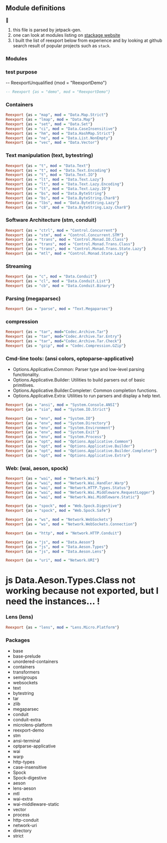 ## Module definitions

:memo:

  1. this file is parsed by jetpack-gen.
  2. one can look at modules listing on
      [stackage website](https://www.stackage.org/nightly-2015-12-10/docs)
  3. I built the list of reexport below from experience and by looking
     at github search result of popular projects such as `stack`.

### Modules

### test purpose

-- ReexportUnqualified {mod = "ReexportDemo"}

```haskell
-- Reexport {as = "demo", mod = "ReexportDemo"}
```

### Containers

```haskell
Reexport {as = "map", mod = "Data.Map.Strict"}
Reexport {as = "lmap", mod = "Data.Map"}
Reexport {as = "set", mod = "Data.Set"}
Reexport {as = "ci", mod = "Data.CaseInsensitive"}
Reexport {as = "hm", mod = "Data.HashMap.Strict"}
Reexport {as = "ne", mod = "Data.List.NonEmpty"}
Reexport {as = "vec", mod = "Data.Vector"}
```

### Text manipulation (text, bytestring)

```haskell
Reexport {as = "t", mod = "Data.Text"}
Reexport {as = "t", mod = "Data.Text.Encoding"}
Reexport {as = "t", mod = "Data.Text.IO"}
Reexport {as = "lt", mod = "Data.Text.Lazy"}
Reexport {as = "lt", mod = "Data.Text.Lazy.Encoding"}
Reexport {as = "lt", mod = "Data.Text.Lazy.IO"}
Reexport {as = "bs", mod = "Data.ByteString"}
Reexport {as = "bs", mod = "Data.ByteString.Char8"}
Reexport {as = "lbs", mod = "Data.ByteString.Lazy"}
Reexport {as = "c8", mod = "Data.ByteString.Lazy.Char8"}
```

### Software Architecture (stm, conduit)

```haskell
Reexport {as = "ctrl", mod = "Control.Concurrent"}
Reexport {as = "stm", mod = "Control.Concurrent.STM"}
Reexport {as = "trans", mod = "Control.Monad.IO.Class"}
Reexport {as = "trans", mod = "Control.Monad.Trans.Class"}
Reexport {as = "trans", mod = "Control.Monad.Trans.State.Lazy"}
Reexport {as = "mtl", mod = "Control.Monad.State.Lazy"}
```

### Streaming

```haskell
Reexport {as = "c", mod = "Data.Conduit"}
Reexport {as = "cl", mod = "Data.Conduit.List"}
Reexport {as = "cb", mod = "Data.Conduit.Binary"}
```

### Parsing (megaparsec)

```haskell
Reexport {as = "parse", mod = "Text.Megaparsec"}
```

### compression

```haskell
Reexport {as = "tar", mod="Codec.Archive.Tar"}
Reexport {as = "tar", mod="Codec.Archive.Tar.Entry"}
Reexport {as = "tar", mod="Codec.Archive.Tar.Check"}
Reexport {as = "gzip", mod = "Codec.Compression.GZip"}
```

### Cmd-line tools: (ansi colors, optoparse-applicative)

  - Options.Applicative.Common:            Parser type and low-level parsing functionality.
  - Options.Applicative.Builder:           Utilities to build parsers out of basic primitives.
  - Options.Applicative.Builder.Completer: Common completion functions.
  - Options.Applicative.Extra:             Utilities to run parsers and display a help text.

```haskell
Reexport {as = "ansi", mod = "System.Console.ANSI"}
Reexport {as = "sio", mod = "System.IO.Strict"}

Reexport {as = "env", mod = "System.IO"}
Reexport {as = "env", mod = "System.Directory"}
Reexport {as = "env", mod = "System.Environment"}
Reexport {as = "env", mod = "System.Exit"}
Reexport {as = "env", mod = "System.Process"}
Reexport {as = "opt", mod = "Options.Applicative.Common"}
Reexport {as = "opt", mod = "Options.Applicative.Builder"}
Reexport {as = "opt", mod = "Options.Applicative.Builder.Completer"}
Reexport {as = "opt", mod = "Options.Applicative.Extra"}
```

### Web: (wai, aeson, spock)

```haskell
Reexport {as = "wai", mod = "Network.Wai"}
Reexport {as = "wai", mod = "Network.Wai.Handler.Warp"}
Reexport {as = "wai", mod = "Network.HTTP.Types.Status"}
Reexport {as = "wai", mod = "Network.Wai.Middleware.RequestLogger"}
Reexport {as = "wai", mod = "Network.Wai.Middleware.Static"}

Reexport {as = "spock", mod = "Web.Spock.Digestive"}
Reexport {as = "spock", mod = "Web.Spock.Safe"}

Reexport {as = "ws", mod = "Network.WebSockets"}
Reexport {as = "ws", mod = "Network.WebSockets.Connection"}

Reexport {as = "http", mod = "Network.HTTP.Conduit"}

Reexport {as = "js", mod = "Data.Aeson"}
Reexport {as = "js", mod = "Data.Aeson.Types"}
Reexport {as = "js", mod = "Data.Aeson.Lens"}

Reexport {as = "uri", mod = "Network.URI"}
```
# js Data.Aeson.Types.Class not working because not exported, but I need the instances... !

### Lens (lens)

```haskell
Reexport {as = "lens", mod = "Lens.Micro.Platform"}
```

### Packages

  * base
  * base-prelude
  * unordered-containers
  * containers
  * transformers
  * semigroups
  * websockets
  * text
  * bytestring
  * tar
  * zlib
  * megaparsec
  * conduit
  * conduit-extra
  * microlens-platform
  * reexport-demo
  * stm
  * ansi-terminal
  * optparse-applicative
  * wai
  * warp
  * http-types
  * case-insensitive
  * Spock
  * Spock-digestive
  * aeson
  * lens-aeson
  * mtl
  * wai-extra
  * wai-middleware-static
  * vector
  * process
  * http-conduit
  * network-uri
  * directory
  * strict

